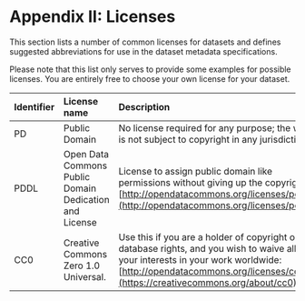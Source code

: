 # Appendix II: Licenses

This section lists a number of common licenses for datasets and defines
suggested abbreviations for use in the dataset metadata specifications.

Please note that this list only serves to provide some examples for possible
licenses. You are entirely free to choose your own license for your dataset.

| Identifier | License name                                           | Description                                                                                                                                                                                                      |
| :--------- | :----------------------------------------------------- | :--------------------------------------------------------------------------------------------------------------------------------------------------------------------------------------------------------------- |
| PD         | Public Domain                                          | No license required for any purpose; the work is not subject to copyright in any jurisdiction.                                                                                                                   |
| PDDL       | Open Data Commons Public Domain Dedication and License | License to assign public domain like permissions without giving up the copyright: [http://opendatacommons.org/licenses/pddl/](http://opendatacommons.org/licenses/pddl/)                                         |
| CC0        | Creative Commons Zero 1.0 Universal.                   | Use this if you are a holder of copyright or database rights, and you wish to waive all your interests in your work worldwide: [http://opendatacommons.org/licenses/cc0/](https://creativecommons.org/about/cc0) |
